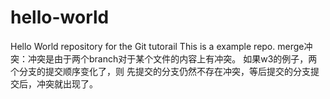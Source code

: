 # hello-world
Hello World repository for the Git tutorail
This is a example repo.
merge冲突：冲突是由于两个branch对于某个文件的内容上有冲突。
如果w3的例子，两个分支的提交顺序变化了，则 先提交的分支仍然不存在冲突，等后提交的分支提交后，冲突就出现了。
